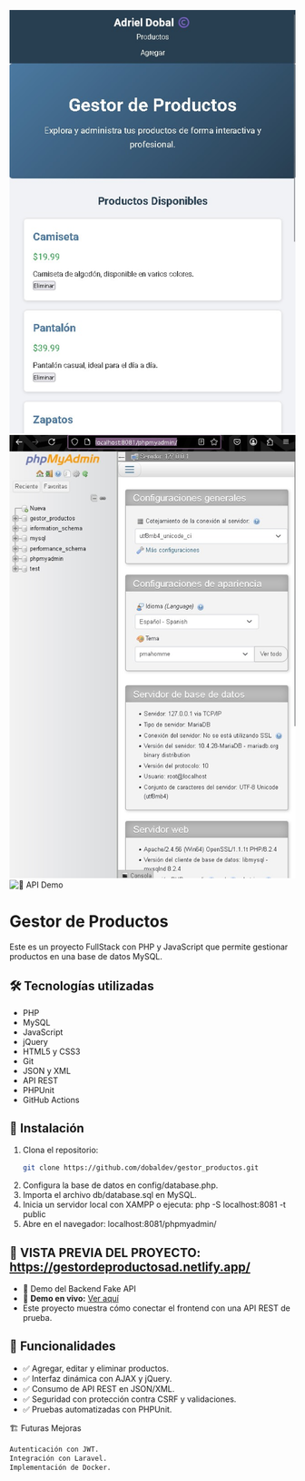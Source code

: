 ![👀 Portada Front](GestordeProductos.jpg)
![👀 Portada Back](phpMyAdmin.jpg)
![👀 API Demo](API_Demo.jpg)

# Gestor de Productos

Este es un proyecto FullStack con PHP y JavaScript que permite gestionar productos en una base de datos MySQL.  

## 🛠 Tecnologías utilizadas
- PHP
- MySQL
- JavaScript
- jQuery
- HTML5 y CSS3
- Git
- JSON y XML
- API REST
- PHPUnit
- GitHub Actions

## 🚀 Instalación
1. Clona el repositorio:
   ```sh
   git clone https://github.com/dobaldev/gestor_productos.git
2. Configura la base de datos en config/database.php.
3. Importa el archivo db/database.sql en MySQL.
4. Inicia un servidor local con XAMPP o ejecuta:
php -S localhost:8081 -t public
5. Abre en el navegador:
localhost:8081/phpmyadmin/

## 👀 VISTA PREVIA DEL PROYECTO: https://gestordeproductosad.netlify.app/

- 👀 Demo del Backend Fake API
- 🔗 **Demo en vivo:** [Ver aquí](https://reqres.in/api/users/1)
- Este proyecto muestra cómo conectar el frontend con una API REST de prueba.

## 📌 Funcionalidades

- ✅ Agregar, editar y eliminar productos.
- ✅ Interfaz dinámica con AJAX y jQuery.
- ✅ Consumo de API REST en JSON/XML.
- ✅ Seguridad con protección contra CSRF y validaciones.
- ✅ Pruebas automatizadas con PHPUnit.

🏗 Futuras Mejoras

    Autenticación con JWT.
    Integración con Laravel.
    Implementación de Docker.
